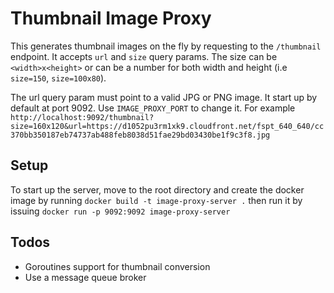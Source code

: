 # Thumbnail Image Proxy

This generates thumbnail images on the fly by requesting to the `/thumbnail` endpoint. It accepts `url` and `size` query params. The size can be `<width>x<height>` or can be a number for both width and height (i.e `size=150`, `size=100x80`). 

The url query param must point to a valid JPG or PNG image. It start up by default at port 9092. Use `IMAGE_PROXY_PORT` to change it. For example `http://localhost:9092/thumbnail?size=160x120&url=https://d1052pu3rm1xk9.cloudfront.net/fspt_640_640/cc370bb350187eb74737ab488feb8038d51fae29bd03430be1f9c3f8.jpg`

## Setup

To start up the server, move to the root directory and create the docker image by running `docker build -t image-proxy-server .` then run it by issuing `docker run -p 9092:9092 image-proxy-server`

## Todos

  * Goroutines support for thumbnail conversion
  * Use a message queue broker  
